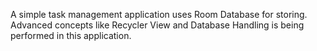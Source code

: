 A simple task management application uses Room Database for storing.
Advanced concepts like Recycler View and Database Handling is being performed in this application.
